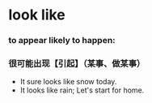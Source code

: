 # look like

### to appear likely to happen:

### 很可能出现【引起】（某事、做某事）

- It sure looks like snow today.
- It looks like rain; Let's start for home.